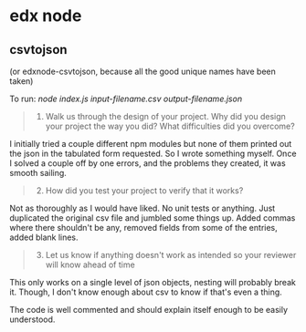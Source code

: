 # edx node
## csvtojson
(or edxnode-csvtojson, because all the good unique names have been taken)

To run:
*node index.js input-filename.csv output-filename.json*

>1. Walk us through the design of your project. Why did you design your project the way you did? What difficulties did you overcome?

I initially tried a couple different npm modules but none of them printed out the json in the tabulated form requested. So I wrote something myself. Once I solved a couple off by one errors, and the problems they created, it was smooth sailing.

>2. How did you test your project to verify that it works?

Not as thoroughly as I would have liked. No unit tests or anything. Just duplicated the original csv file and jumbled some things up. Added commas where there shouldn't be any, removed fields from some of the entries, added blank lines.

>3. Let us know if anything doesn't work as intended so your reviewer will know ahead of time

This only works on a single level of json objects, nesting will probably break it. Though, I don't know enough about csv to know if that's even a thing.

The code is well commented and should explain itself enough to be easily understood.